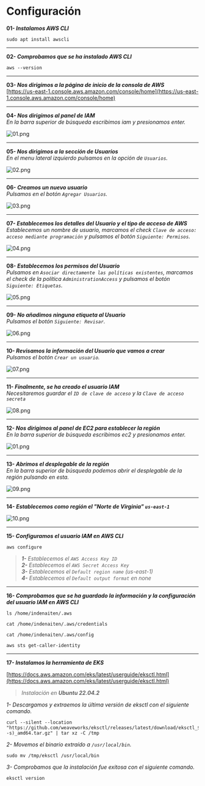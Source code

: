# Configuración

**01- _Instalamos AWS CLI_**  
```shell
sudo apt install awscli
```

---

**02- _Comprobamos que se ha instalado AWS CLI_**  
```shell
aws --version
```

---

**03- _Nos dirigimos a la página de inicio de la consola de AWS_**  
[https://us-east-1.console.aws.amazon.com/console/home](https://us-east-1.console.aws.amazon.com/console/home)

---

**04- _Nos dirigimos al panel de IAM_**  
_En la barra superior de búsqueda escribimos iam y presionamos enter._  

![01.png](./img/177/01.png)

---

**05- _Nos dirigimos a la sección de Usuarios_**  
_En el menu lateral izquierdo pulsamos en la opción de `Usuarios`._  

![02.png](./img/177/02.png)

---

**06- _Creamos un nuevo usuario_**  
_Pulsamos en el botón `Agregar Usuarios`._  

![03.png](./img/177/03.png)

---

**07- _Establecemos los detalles del Usuario y el tipo de acceso de AWS_**  
_Establecemos un nombre de usuario, marcamos el check `Clave de acceso: acceso mediante programación` y pulsamos el botón `Siguiente: Permisos`._  

![04.png](./img/177/04.png)

---

**08- _Establecemos los permisos del Usuario_**  
_Pulsamos en `Asociar directamente las políticas existentes`, marcamos el check de la política `AdministrationAccess` y pulsamos el botón `Siguiente: Etiquetas`._

![05.png](./img/177/05.png)

---

**09- _No añadimos ninguna etiqueta al Usuario_**  
_Pulsamos el botón `Siguiente: Revisar`._

![06.png](./img/177/06.png)

---

**10- _Revisamos la información del Usuario que vamos a crear_**  
_Pulsamos el botón `Crear un usuario`._

![07.png](./img/177/07.png)

---

**11- _Finalmente, se ha creado el usuario IAM_**    
_Necesitaremos guardar el `ID de clave de acceso` y la `Clave de acceso secreta`_  

![08.png](./img/177/08.png)

---

**12- _Nos dirigimos al panel de EC2 para establecer la región_**  
_En la barra superior de búsqueda escribimos ec2 y presionamos enter._

![01.png](./img/177/01.png)

---

**13- _Abrimos el desplegable de la región_**  
_En la barra superior de búsqueda podemos abrir el desplegable de la región pulsando en esta._

![09.png](./img/177/09.png)

---

**14- _Establecemos como región el "Norte de Virginia" `us-east-1`_**  

![10.png](./img/177/10.png)

---

**15- _Configuramos el usuario IAM en AWS CLI_**  

```shell
aws configure
```

> _**1-** Establecemos el `AWS Access Key ID`_  
> _**2-** Establecemos el `AWS Secret Access Key`_  
> _**3-** Establecemos el `Default region name` (us-east-1)_  
> _**4-** Establecemos el `Default output format` en none_

---

**16- _Comprobamos que se ha guardado la información y la configuración del usuario IAM en AWS CLI_**  

```shell
ls /home/indenaiten/.aws
```

```shell
cat /home/indenaiten/.aws/credentials
```

```shell
cat /home/indenaiten/.aws/config
```

```shell
aws sts get-caller-identity
```

---

**17- _Instalamos la herramienta de EKS_**  

[https://docs.aws.amazon.com/eks/latest/userguide/eksctl.html](https://docs.aws.amazon.com/eks/latest/userguide/eksctl.html)  

> _Instalación en **Ubuntu 22.04.2**_  

_1- Descargamos y extraemos la última versión de eksctl con el siguiente comando._

```shell
curl --silent --location "https://github.com/weaveworks/eksctl/releases/latest/download/eksctl_$(uname -s)_amd64.tar.gz" | tar xz -C /tmp
``` 

_2- Movemos el binario extraído a `/usr/local/bin`._

```shell
sudo mv /tmp/eksctl /usr/local/bin
```

_3- Comprobamos que la instalación fue exitosa con el siguiente comando._

```shell
eksctl version
```